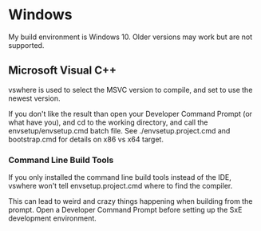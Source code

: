 # Windows

My build environment is Windows 10. Older versions may work but are not supported.

## Microsoft Visual C++

vswhere is used to select the MSVC version to compile, and set to use the newest version.

If you don't like the result than open your Developer Command Prompt (or what have you), and cd to the working directory, and call the envsetup/envsetup.cmd batch file. See ./envsetup.project.cmd and bootstrap.cmd for details on x86 vs x64 target.

### Command Line Build Tools

If you only installed the command line build tools instead of the IDE, vswhere won't tell envsetup.project.cmd where to find the compiler.

This can lead to weird and crazy things happening when building from the prompt. Open a Developer Command Prompt before setting up the SxE development environment.
